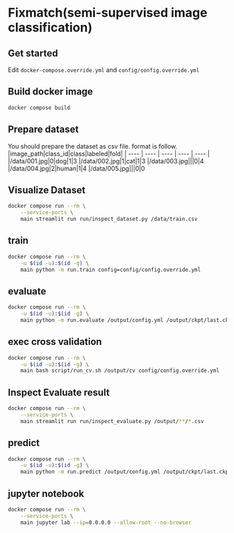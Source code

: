 # Fixmatch(semi-supervised image classification)

## Get started
Edit `docker-compose.override.yml` and `config/config.override.yml` 

## Build docker image
```bash
docker compose build
```

## Prepare dataset
You should prepare the dataset as csv file.
format is follow.
|image_path|class_id|class|labeled|fold|
| ---- | ---- | ---- | ---- | ---- |
|/data/001.jpg|0|dog|1|3
|/data/002.jpg|1|cat|1|3
|/data/003.jpg|||0|4
|/data/004.jpg|2|human|1|4
|/data/005.jpg|||0|0

## Visualize Dataset
```bash
docker compose run --rm \
    --service-ports \
    main streamlit run run/inspect_dataset.py /data/train.csv
```

## train
```bash
docker compose run --rm \
    -u $(id -u):$(id -g) \
    main python -m run.train config=config/config.override.yml
```

## evaluate
```bash
docker compose run --rm \
    -u $(id -u):$(id -g) \
    main python -m run.evaluate /output/config.yml /output/ckpt/last.ckpt /output/fold_0.csv
```

## exec cross validation
```bash
docker compose run --rm \
    -u $(id -u):$(id -g) \
    main bash script/run_cv.sh /output/cv config/config.override.yml
```

## Inspect Evaluate result
```bash
docker compose run --rm \
    --service-ports \
    main streamlit run run/inspect_evaluate.py /output/**/*.csv
```

## predict
```bash
docker compose run --rm \
    -u $(id -u):$(id -g) \
    main python -m run.predict /output/config.yml /output/ckpt/last.ckpt /output/preds.csv /data/test/*.jpg
```

## jupyter notebook
```bash
docker compose run --rm \
    --service-ports \
    main jupyter lab --ip=0.0.0.0 --allow-root --no-browser
```
